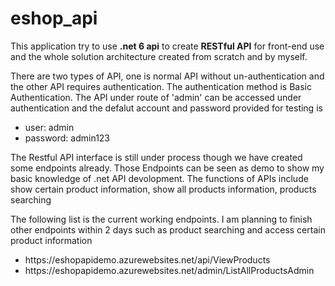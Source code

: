 # eshop_api
<p>This application try to use <b>.net 6 api</b> to create <b>RESTful API</b> for front-end use and the whole solution architecture created from scratch and by myself.</p>
<p>There are two types of API, one is normal API without un-authentication and the other API requires authentication. The authentication method is Basic Authentication. The API under route of 'admin' can be accessed under authentication and the defalut account and password provided for testing is</p>
<ul>
  <li>user: admin</li>
  <li>password: admin123</li>
</ul>
<p>The Restful API interface is still under process though we have created some endpoints already. Those Endpoints can be seen as demo to show my basic knowledge of .net API devolopment. The functions of APIs include show certain product information, show all products information, products searching</p>
<p>The following list is the current working endpoints. I am planning to finish other endpoints within 2 days such as product searching and access certain product information</p>
<ul>
  <li>https://eshopapidemo.azurewebsites.net/api/ViewProducts</li>
  <li>https://eshopapidemo.azurewebsites.net/admin/ListAllProductsAdmin</li>
</ul>






